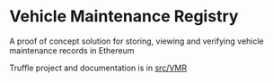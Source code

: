 # Vehicle Maintenance Registry
A proof of concept solution for storing, viewing and verifying vehicle maintenance records in Ethereum

Truffle project and documentation is in [src/VMR](src/VMR)
